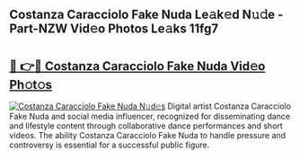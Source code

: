 ## Costanza Caracciolo Fake Nuda Le𝚊k𝚎d N𝚞𝚍e - Part-NZW Vid𝚎o Photos Le𝚊ks 11fg7

# <h2><a href="http://fbezly.evod.top/?m=Costanza+Caracciolo+Fake+Nuda">🔗 👉🔴 Costanza Caracciolo Fake Nuda Vid𝚎o Ph𝚘t𝚘s</a></h2>

[![Costanza Caracciolo Fake Nuda N𝚞d𝚎s](https://i.imgur.com/8V9OHl7.gif)](http://fbezly.evod.top/?m=Costanza+Caracciolo+Fake+Nuda)
Digital artist Costanza Caracciolo Fake Nuda and social media influencer, recognized for disseminating dance and lifestyle content through collaborative dance performances and short videos. The ability Costanza Caracciolo Fake Nuda to handle pressure and controversy is essential for a successful public figure. 
